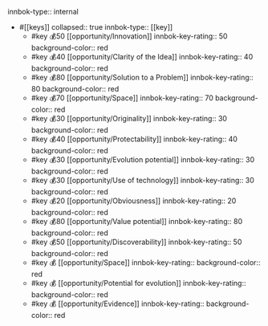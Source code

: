 innbok-type:: internal
- #[[keys]]
  collapsed:: true
  innbok-type:: [[key]]
  - #key 💰50 [[opportunity/Innovation]]
    innbok-key-rating:: 50
    background-color:: red
  - #key 💰40 [[opportunity/Clarity of the Idea]]
    innbok-key-rating:: 40
    background-color:: red
  - #key 💰80 [[opportunity/Solution to a Problem]]
    innbok-key-rating:: 80
    background-color:: red
  - #key 💰70 [[opportunity/Space]]
    innbok-key-rating:: 70
    background-color:: red
  - #key 💰30 [[opportunity/Originality]]
    innbok-key-rating:: 30
    background-color:: red
  - #key 💰40 [[opportunity/Protectability]]
    innbok-key-rating:: 40
    background-color:: red
  - #key 💰30 [[opportunity/Evolution potential]]
    innbok-key-rating:: 30
    background-color:: red
  - #key 💰30 [[opportunity/Use of technology]]
    innbok-key-rating:: 30
    background-color:: red
  - #key 💰20 [[opportunity/Obviousness]]
    innbok-key-rating:: 20
    background-color:: red
  - #key 💰80 [[opportunity/Value potential]]
    innbok-key-rating:: 80
    background-color:: red
  - #key 💰50 [[opportunity/Discoverability]]
    innbok-key-rating:: 50
    background-color:: red
  - #key 💰 [[opportunity/Space]]
    innbok-key-rating:: 
    background-color:: red
  - #key 💰 [[opportunity/Potential for evolution]]
    innbok-key-rating:: 
    background-color:: red
  - #key 💰 [[opportunity/Evidence]]
    innbok-key-rating:: 
    background-color:: red



